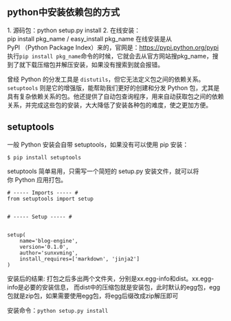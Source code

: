 ## python中安装依赖包的方式

1. 源码包：python setup.py install
2. 在线安装：pip install pkg_name / easy_install pkg_name
在线安装是从PyPI （Python Package Index）来的，官网是：https://pypi.python.org/pypi
执行`pip install pkg_name`命令的时候，它就会去从官方网站搜pkg_name，搜到了就下载压缩包并解压安装，如果没有搜索到就会报错。



曾经 Python 的分发工具是 `distutils`，但它无法定义包之间的依赖关系。
`setuptools` 则是它的增强版，能帮助我们更好的创建和分发 Python 包，尤其是具有复杂依赖关系的包。他还提供了自动包查询程序，用来自动获取包之间的依赖关系，并完成这些包的安装，大大降低了安装各种包的难度，使之更加方便。


## setuptools

一般 Python 安装会自带 setuptools，如果没有可以使用 pip 安装：
```
$ pip install setuptools
```
setuptools 简单易用，只需写一个简短的 setup.py 安装文件，就可以将你 Python 应用打包。
```
# ----- Imports ----- #
from setuptools import setup


# ----- Setup ----- #


setup(
    name='blog-engine',
    version='0.1.0',
    author='sunxvming',
    install_requires=['markdown', 'jinja2']
)
```


安装后的结果:
打包之后多出两个文件夹，分别是xx.egg-info和dist。xx.egg-info是必要的安装信息，
而dist中的压缩包就是安装包，此时默认的egg包，egg包就是zip包，如果需要使用egg包，将egg后缀改成zip解压即可

安装命令：`python setup.py install`















